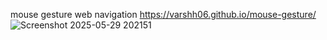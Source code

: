 mouse gesture web navigation
https://varshh06.github.io/mouse-gesture/
![Screenshot 2025-05-29 202151](https://github.com/user-attachments/assets/e148cca9-b7f2-4742-b72a-76483500df1a)
